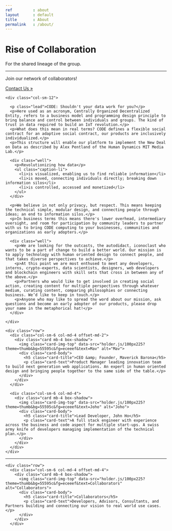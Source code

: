 ```yaml
---
ref         : about
layout      : default
title       : About
permalink   : /about/
---
```









<!-- Jumbotron
–––––––––––––––––––––––––––––––––––––––––––––––––– -->

<div class="jumbotron jumbotron-fluid">
  <div class="container">
    <h1 class="display-4">Rise of Collaboration</h1>
    <p class="lead">For the shared lineage of the group.</p>
    <hr class="my-4">
    <p>Join our network of collaborators!</p>
    <p class="lead">
      <a class="btn btn-primary btn-lg" href="/contact/" role="button">Contact Us &raquo;</a>
    </p>
  </div>
</div>

<!-- ––––––––––––––––––––––––––––––––––––––––––––– -->








<!-- Content Section
–––––––––––––––––––––––––––––––––––––––––––––––––– -->

<div class="container">

  <div class="row">

    <div class="col-sm-12">

      <p class="lead">CODE: Shouldn't your data work for you?</p>
      <p>Here used as an acronym, Centrally Organized Decentralized Entity, refers to a business model and programming design principle to bring balance and control between individuals and groups. The kind of trust in data required to build an IoT revolution.</p>
      <p>What does this mean in real terms? CODE defines a flexible social contract for an adaptive social contract, our products are inclusively individualized.</p>
      <p>This structure will enable our platform to implement the New Deal on Data as described by Alex Pentland of the Human Dynamics MIT Media Lab.</p>

      <div class="well">
        <p>Revolutionizing how data</p>
        <ul class="caption-li">
          <li>is visualized, enabling us to find reliable information</li>
          <li>is moved, connecting individuals directly; breaking down information silos</li>
          <li>is controlled, accessed and monetized</li>
        </ul>
      </div>

      <p>We believe in not only privacy, but respect. This means keeping the technical simple, modular design, and connecting people through ideas; an end to information silos.</p>
      <p>In business terms this means there's lower overhead, intermediary oversight, and room for participation by community leaders to partner with us to bring CODE computing to your businesses, communities and organizations as early adopters.</p>

      <div class="well">
        <p>We are looking for the outcasts, the autodidact, iconoclast who wants to be a part of change to build a better world. Our mission is to apply technology with human oriented design to connect people, and that takes diverse perspectives to achieve.</p>
        <p>At this point we are most enthused to meet any developers, interns, crypto-experts, data scientists, designers, web developers and blockchain engineers with skill sets that cross in between any of the above.</p>
        <p>Partners who would like to get involved in creating social action, creating content for multiple perspectives through whatever medium, curating content, comparing philosophies or connecting business. We’d like to keep in touch.</p>
        <p>Anyone who may like to spread the word about our mission, ask questions and become an early adopter of our products, please drop your name in the metaphorical hat!</p>
      </div>

    </div>

  </div>

</div>


<!-- ––––––––––––––––––––––––––––––––––––––––––––– -->








<!-- Section Primary BG
–––––––––––––––––––––––––––––––––––––––––––––

<div class="layout-section bg-primary">
  <div class="container">
    <a class="btn btn-primary btn-lg" href="/contact" role="button">Join our network of collaborators &raquo;</a> 
  </div>
</div>

–––––––––––––––––––––––––––––––––––––––– -->








<!-- Cards
–––––––––––––––––––––––––––––––––––––––––––––––––– -->

<div class="album py-5 bg-light">
  <div class="container">

    <div class="row">
      <div class="col-sm-6 col-md-4 offset-md-2">
        <div class="card mb-4 box-shadow">
          <img class="card-img-top" data-src="holder.js/100px225?theme=thumb&bg=55595c&fg=eceeef&text=Mav" alt="Mav">
          <div class="card-body">
            <h5 class="card-title">CEO &amp; Founder, Maverick Barona</h5>
            <p class="card-text">Product Manager leading innovation team to build next generation web applications. An expert in human oriented design and bringing people together to the same side of the table.</p>
          </div>
        </div>
      </div>

      <div class="col-sm-6 col-md-4">
        <div class="card mb-4 box-shadow">
          <img class="card-img-top" data-src="holder.js/100px225?theme=thumb&bg=55595c&fg=eceeef&text=Joho" alt="Joho">
          <div class="card-body">
            <h5 class="card-title">Lead Developer, John Ho</h5>
            <p class="card-text">A full stack engineer with experience across the business and code aspect for multiple start-ups. A swiss army knife of developers managing implementation of the technical plan.</p>
          </div>
        </div>
      </div>
    </div>

  </div>
</div>

<!-- ––––––––––––––––––––––––––––––––––––––––––––– -->







<hr class="my-4">








<!-- Cards
–––––––––––––––––––––––––––––––––––––––––––––––––– -->

<div class="album py-5 bg-light">
  <div class="container">

    <div class="row">
      <div class="col-sm-6 col-md-4 offset-md-4">
        <div class="card mb-4 box-shadow">
          <img class="card-img-top" data-src="holder.js/100px225?theme=thumb&bg=55595c&fg=eceeef&text=Collaborators" alt="Collaborators">
          <div class="card-body">
            <h5 class="card-title">Collaborators</h5>
            <p class="card-text">Developers, Advisors, Consultants, and Partners building and connecting our vision to real world use cases.</p>
          </div>
        </div>
      </div>

  </div>
</div>

<!-- ––––––––––––––––––––––––––––––––––––––––––––– -->
